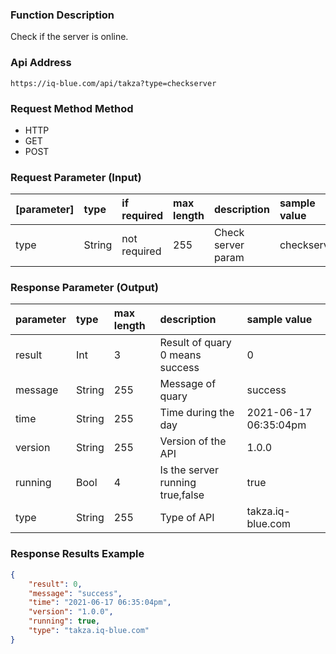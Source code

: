 
### Function Description

Check if the server is online.

### Api Address
```HTTP
https://iq-blue.com/api/takza?type=checkserver
```
### Request Method Method

- HTTP 
- GET 
- POST

### Request Parameter (Input)
| [parameter] |  type |  if required | max length  | description  | sample value  |
| :------------ | :------------ | :------------ | :------------ | :------------ | :------------ |
| type  |  String |  not required | 255 | Check server param  |checkserver  |

### Response Parameter (Output)
| parameter     |  type         |  max length   | description   | sample value  |
| :------------ | :------------ | :------------ | :------------ | :------------ |
| result  |  Int    |   3   | Result of quary 0 means success  | 0|
| message |  String |   255 | Message of quary                 | success|
| time    |  String |   255 | Time during the day              | 2021-06-17 06:35:04pm|
| version |  String |   255 | Version of the API               | 1.0.0|
| running |  Bool   |   4   | Is the server running true,false | true|
| type    |  String |   255 | Type of API                      | takza.iq-blue.com|

### Response Results Example

```JSON
{
    "result": 0,
    "message": "success",
    "time": "2021-06-17 06:35:04pm",
    "version": "1.0.0",
    "running": true,
    "type": "takza.iq-blue.com"
}
```